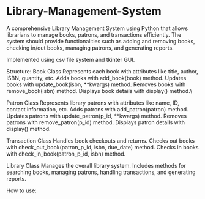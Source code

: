 # Library-Management-System 
A comprehensive Library Management System using Python that allows librarians to manage books, patrons, and transactions efficiently. The system should provide functionalities such as adding and removing books, checking in/out books, managing patrons, and generating reports.

Implemented using csv file system and tkinter GUI.

Structure:
Book Class
Represents each book with attributes like title, author, ISBN, quantity, etc.
Adds books with add_book(book) method.
Updates books with update_book(isbn, **kwargs) method.
Removes books with remove_book(isbn) method.
Displays book details with display() method.\

Patron Class
Represents library patrons with attributes like name, ID, contact information, etc.
Adds patrons with add_patron(patron) method.
Updates patrons with update_patron(p_id, **kwargs) method.
Removes patrons with remove_patron(p_id) method.
Displays patron details with display() method.

Transaction Class
Handles book checkouts and returns.
Checks out books with check_out_book(patron_p_id, isbn, due_date) method.
Checks in books with check_in_book(patron_p_id, isbn) method.

Library Class
Manages the overall library system.
Includes methods for searching books, managing patrons, handling transactions, and generating reports.

How to use:
